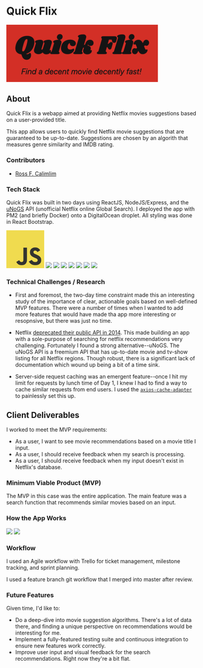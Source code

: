 # Quick Flix
<img src="./readme/quickflix-logo.png" width="400" />

## About

Quick Flix is a webapp aimed at providing Netflix movies suggestions based on a user-provided title.

This app allows users to quickly find Netflix movie suggestions that are guaranteed to be up-to-date. Suggestions are chosen by an algorith that measures genre similarity and IMDB rating.

### Contributors
- [Ross F. Calimlim](https://github.com/rcalimlim)

### Tech Stack
Quick Flix was built in two days using ReactJS, NodeJS/Express, and the [uNoGS](https://rapidapi.com/unogs/api/unogs) API (unofficial Netflix online Global Search). I deployed the app with PM2 (and briefly Docker) onto a DigitalOcean droplet. All styling was done in React Bootstrap.

<img src="https://raw.githubusercontent.com/voodootikigod/logo.js/master/js.png" width="100">
<img src="https://icons-for-free.com/iconfiles/png/512/design+development+facebook+framework+mobile+react+icon-1320165723839064798.png" width="110" />
<img src="https://crowdcast-prod.imgix.net/-KHhIzuATU2K4OVPd2sP/event-cover-5388?w=800" width="100" />
<img src="https://lh5.googleusercontent.com/rdAoVdYKOCnmtev6t7DJrEY7mG4iYsRPqeTH0Z-OrlsVmiea3q5SMtOGNSa7HzJcyxcIcelTacG5gPNgyBoIviiNcLbohQAicvpldcfM32Klb_ewouDRd67OtYhUAU1CEZB4rBqB" width="130" />
<img src="https://lh6.googleusercontent.com/tKlT8lGB2bTDqSilr_a2y8vaO-QBUdcUIYASnslf-RAKTxUEiEBq-_gTVBP0irIP1ZWNuSvp1fouOJrQBXUr0joVmBZzNyOec4jBpOyVogPZMOYhPH6YQwYOiLdZnfuaDnFel9rn" width="150" />
<img src="https://developers.redhat.com/blog/wp-content/uploads/2015/01/docker-whale-home-logo.png" width="150" />
<img src="https://raw.githubusercontent.com/unitech/pm2/master/pres/pm2.20d3ef.png" width="190" />
<img src="https://freeicons.io/laravel/public/uploads/icons/png/20221539571536233212-512.png" width="120" />

### Technical Challenges / Research

- First and foremost, the two-day time constraint made this an interesting study of the importance of clear, actionable goals based on well-defined MVP features. There were a number of times when I wanted to add more features that would have made tha app more interesting or resopnsive, but there was just no time.

- Netflix [deprecated their public API in 2014](https://techcrunch.com/2014/11/16/netflix-api/). This made building an app with a sole-purpose of searching for netflix recommendations very challenging. Fortunately I found a strong alternative--uNoGS. The uNoGS API is a freemium API that has up-to-date movie and tv-show listing for all Netflix regions. Though robust, there is a significant lack of documentation which wound up being a bit of a time sink.

- Server-side request caching was an emergent feature--once I hit my limit for requests by lunch time of Day 1, I knew I had to find a way to cache similar requests from end users. I used the [`axios-cache-adapter`](https://www.npmjs.com/package/axios-cache-adapter) to painlessly set this up.


## Client Deliverables
I worked to meet the MVP requirements:

- As a user, I want to see movie recommendations based on a movie title I input.
- As a user, I should receive feedback when my search is processing.
- As a user, I should receive feedback when my input doesn't exist in Netflix's database.

### Minimum Viable Product (MVP)

The MVP in this case was the entire application. The main feature was a search function that recommends similar movies based on an input.

### How the App Works
<img src="./readme/quickflix-search.gif" width="300" />
<img src="./readme/quickflix-movie-search.gif" width="200" />

### Workflow

I used an Agile workflow with Trello for ticket management, milestone tracking, and sprint planning.

I used a feature branch git workflow that I merged into master after review.

### Future Features

Given time, I'd like to:

- Do a deep-dive into movie suggestion algorithms. There's a lot of data there, and finding a unique perspective on recommendations would be interesting for me.
- Implement a fully-featured testing suite and continuous integration to ensure new features work correctly.
- Improve user input and visual feedback for the search recommendations. Right now they're a bit flat.

